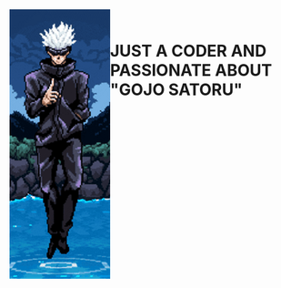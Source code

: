 <img src="https://github.com/zyZuZyz/zyZuZyz/blob/main/Untitled.png" align="left"/>  
<br/>  

<div align="top">  
<h1>JUST A CODER AND PASSIONATE ABOUT "GOJO SATORU" </h1>
</div>
